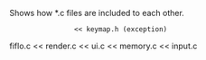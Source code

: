 Shows how *.c files are included to each other.

					<< keymap.h (exception)
fiflo.c << render.c << ui.c << memory.c
					<< input.c
